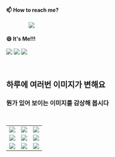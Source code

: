 #### 📫 How to reach me?
<a href="mailto:thquddnr123@gmail.com">
    <img 
        src="https://img.shields.io/badge/Gmail-d14836?style=flat-square&logo=Gmail&logoColor=white&link=mailto:thquddnr123@gmail.com"
        style="height : auto; margin-left : 60px; margin-right : 60px;"/>
</a>

#### 😄 It's Me!!!

<a href="https://cybecho.notion.site/SBU-s-Archives-854ccd3338c2456a867956f26143998a" target="_blank"><img src="https://img.shields.io/badge/Portfolio-303030?style=for-the-badge&logo=Notion&logoColor=white"/></a>
<a href="https://www.instagram.com/junk_warrior_vintage/" target="_blank"><img src="https://img.shields.io/badge/@junk_warrir_vintage-E4405F?style=for-the-badge&logo=Instagram&logoColor=white"/></a>
<a href="https://www.behance.net/thquddnr125654" target="_blank"><img src="https://img.shields.io/badge/Behance-1769FF?style=for-the-badge&logo=Behance&logoColor=white"/></a>

</br>

## 하루에 여러번 이미지가 변해요
### 뭔가 있어 보이는 이미지를 감상해 봅시다

<!--
마크업 바로보기 사이트
https://dillinger.io/ 
-->
 <br/> <table>
<tr>
<td><a href='https://www.yahoo.com'><img src='https://www.random-art.org/img/large/417322.jpg'></a></td>
<td><a href='https://www.yahoo.com'><img src='https://www.random-art.org/img/large/416585.jpg'></a></td>
<td><a href='https://github.com/HelloZOOO'><img src='https://www.random-art.org/img/large/416904.jpg'></a></td>
</tr>
<tr>
<td><a href='https://www.yahoo.com'><img src='https://www.random-art.org/img/large/416009.jpg'></a></td>
<td><a href='https://www.naver.com'><img src='https://www.random-art.org/img/large/416911.jpg'></a></td>
<td><a href='https://github.com/HelloZOOO'><img src='https://www.random-art.org/img/large/417276.jpg'></a></td>
</tr>
<tr>
<td><a href='https://www.naver.com'><img src='https://www.random-art.org/img/large/416217.jpg'></a></td>
<td><a href='https://www.naver.com'><img src='https://www.random-art.org/img/large/417429.jpg'></a></td>
<td><a href='https://www.naver.com'><img src='https://www.random-art.org/img/large/416058.jpg'></a></td>
</tr>
</table>
